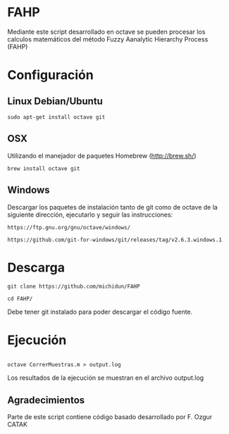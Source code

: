 # FAHP
Mediante este script desarrollado en octave se pueden procesar los calculos matemáticos del método Fuzzy Aanalytic Hierarchy Process (FAHP)

# Configuración
## Linux Debian/Ubuntu
`
sudo apt-get install octave git
`

## OSX
Utilizando el manejador de paquetes Homebrew (http://brew.sh/)

`
brew install octave git
`

## Windows

Descargar los paquetes de instalación tanto de git como de octave de la siguiente dirección, ejecutarlo y seguir las instrucciones:

`https://ftp.gnu.org/gnu/octave/windows/`

`https://github.com/git-for-windows/git/releases/tag/v2.6.3.windows.1`

# Descarga
`git clone https://github.com/michidun/FAHP`

`cd FAHP/`

Debe tener git instalado para poder descargar el código fuente.

# Ejecución

<code>
octave CorrerMuestras.m > output.log
</code>

Los resultados de la ejecución se muestran en el archivo output.log

## Agradecimientos
Parte de este script contiene código basado desarrollado por F. Ozgur CATAK
